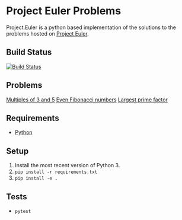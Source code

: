 # Project Euler Problems
Project.Euler is a python based implementation of the solutions to the problems hosted on [Project Euler](https://projecteuler.net).

## Build Status
[![Build Status](https://travis-ci.org/virtualmadden/Project.Euler.svg?branch=master)](https://travis-ci.org/virtualmadden/Project.Euler)

## Problems
[Multiples of 3 and 5](https://projecteuler.net/problem=1)
[Even Fibonacci numbers](https://projecteuler.net/problem=2)
[Largest prime factor](https://projecteuler.net/problem=3)

## Requirements
- [Python](https://www.python.org/)

## Setup
1. Install the most recent version of Python 3.
1. `pip install -r requirements.txt`
1. `pip install -e .`

## Tests
- `pytest`